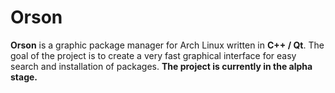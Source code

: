 # Orson

**Orson** is a graphic package manager for Arch Linux written in **C++ / Qt**. The goal of the project is to create a very fast graphical interface for easy search and installation of packages. **The project is currently in the alpha stage.**

